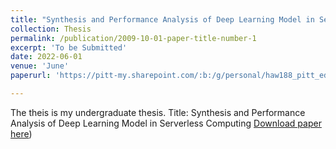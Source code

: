 ```yaml
---
title: "Synthesis and Performance Analysis of Deep Learning Model in Serverless Computing"
collection: Thesis
permalink: /publication/2009-10-01-paper-title-number-1
excerpt: 'To be Submitted'
date: 2022-06-01
venue: 'June'
paperurl: 'https://pitt-my.sharepoint.com/:b:/g/personal/haw188_pitt_edu/EZwaGCTaC-hEkCWSbfIg3vYBBOS2Vj8gMw1bguZ2BrOkwA?e=hAdKH1'

---
```

The theis is my undergraduate thesis. Title: Synthesis and Performance Analysis of Deep Learning Model in Serverless Computing
[Download paper here](https://pitt-my.sharepoint.com/:b:/g/personal/haw188_pitt_edu/EZwaGCTaC-hEkCWSbfIg3vYBBOS2Vj8gMw1bguZ2BrOkwA?e=hAdKH1))

